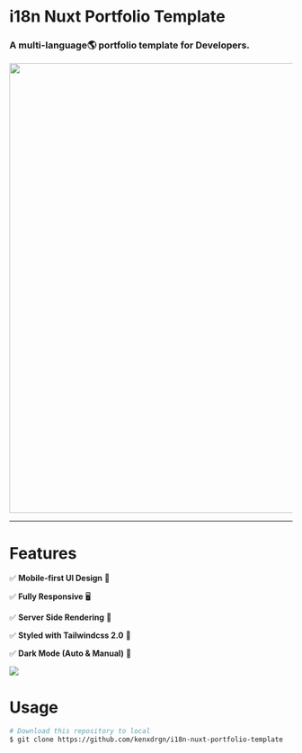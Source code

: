 # i18n Nuxt Portfolio Template

### A multi-language🌎 portfolio template for Developers.

<img src="readme_file/i18n-nuxt.gif" width="800px" />

---

# Features

✅  **Mobile-first UI Design** 📱

✅  **Fully Responsive** 🖥

✅  **Server Side Rendering** 🚀

✅  **Styled with Tailwindcss 2.0** 🎨

✅  **Dark Mode (Auto & Manual)** 🌚



[![](https://img.shields.io/badge/-Demo%20🚀-informational?style=for-the-badge)](https://i18n-nuxt-portfolio-template.web.app/)



# Usage

```bash
# Download this repository to local
$ git clone https://github.com/kenxdrgn/i18n-nuxt-portfolio-template
```


